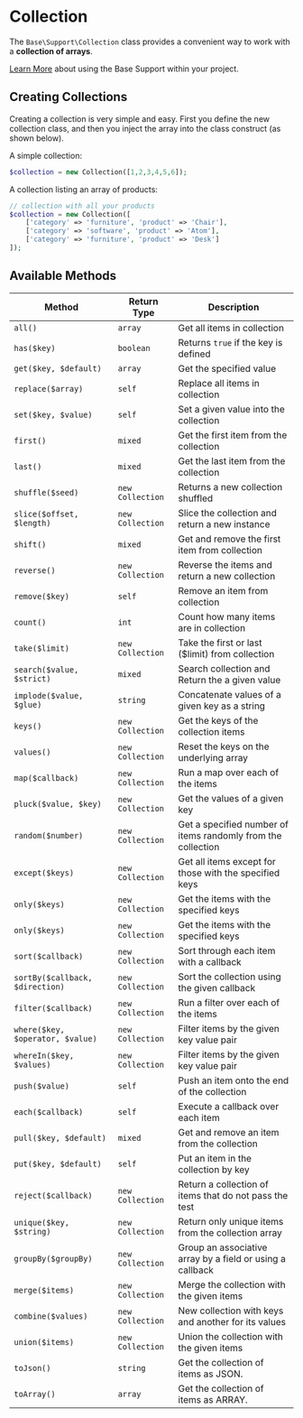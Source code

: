 # Collection

The `Base\Support\Collection` class provides a convenient way to work with a **collection of arrays**.

[Learn More](README.md) about using the Base Support within your project.


## Creating Collections

Creating a collection is very simple and easy. First you define the new collection class, and then you inject the array into the class construct (as shown below).

A simple collection:

```php
$collection = new Collection([1,2,3,4,5,6]);
```

A collection listing an array of products:

```php
// collection with all your products
$collection = new Collection([
    ['category' => 'furniture', 'product' => 'Chair'],
    ['category' => 'software', 'product' => 'Atom'],
    ['category' => 'furniture', 'product' => 'Desk']
]);
```

## Available Methods

|Method                         |Return Type       |Description                          |
|---                            |---               |---                                  |
|`all()`                        |`array`           | Get all items in collection |
|`has($key)`                    |`boolean`         | Returns `true` if the key is defined |
|`get($key, $default)`          |`array`           | Get the specified value |
|`replace($array)`              |`self`            | Replace all items in collection |
|`set($key, $value)`            |`self`            | Set a given value into the collection |
|`first()`                      |`mixed`           | Get the first item from the collection |
|`last()`                       |`mixed`           | Get the last item from the collection |
|`shuffle($seed)`               |`new Collection`  | Returns a new collection shuffled |
|`slice($offset, $length)`      |`new Collection`  | Slice the collection and return a new instance |
|`shift()`                      |`mixed`           | Get and remove the first item from collection |
|`reverse()`                    |`new Collection`  | Reverse the items and return a new collection |
|`remove($key)`                 |`self`            | Remove an item from collection |
|`count()`                      |`int`             | Count how many items are in collection |
|`take($limit)`                 |`new Collection`  | Take the first or last ($limit) from collection |
|`search($value, $strict)`      |`mixed`           | Search collection and Return the a given value |
|`implode($value, $glue)`       |`string`          | Concatenate values of a given key as a string |
|`keys()`                       |`new Collection`  | Get the keys of the collection items |
|`values()`                     |`new Collection`  | Reset the keys on the underlying array |
|`map($callback)`               |`new Collection`  | Run a map over each of the items |
|`pluck($value, $key)`          |`new Collection`  | Get the values of a given key |
|`random($number)`              |`new Collection`  | Get a specified number of items randomly from the collection |
|`except($keys)`                |`new Collection`  | Get all items except for those with the specified keys |
|`only($keys)`                  |`new Collection`  | Get the items with the specified keys |
|`only($keys)`                    |`new Collection`  | Get the items with the specified keys |
|`sort($callback)`                |`new Collection`  | Sort through each item with a callback |
|`sortBy($callback, $direction)`  |`new Collection`  | Sort the collection using the given callback |
|`filter($callback)`              |`new Collection`  | Run a filter over each of the items |
|`where($key, $operator, $value)` |`new Collection`  | Filter items by the given key value pair |
|`whereIn($key, $values)`         |`new Collection`  | Filter items by the given key value pair |
|`push($value)`                   |`self`            | Push an item onto the end of the collection |
|`each($callback)`                |`self`            | Execute a callback over each item |
|`pull($key, $default)`           |`mixed`           | Get and remove an item from the collection |
|`put($key, $default)`            |`self`            | Put an item in the collection by key |
|`reject($callback)`              |`new Collection`  | Return a collection of items that do not pass the test |
|`unique($key, $string)`          |`new Collection`  | Return only unique items from the collection array |
|`groupBy($groupBy)`              |`new Collection`  | Group an associative array by a field or using a callback |
|`merge($items)`                  |`new Collection`  | Merge the collection with the given items |
|`combine($values)`               |`new Collection`  | New collection with keys and another for its values |
|`union($items)`                  |`new Collection`  | Union the collection with the given items |
|`toJson()`                       |`string`          | Get the collection of items as JSON. |
|`toArray()`                      |`array`           | Get the collection of items as ARRAY. |
